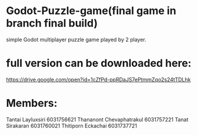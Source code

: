 # Godot-Puzzle-game(final game in branch final build)
simple Godot multiplayer puzzle game played by 2 player.
# full version can be downloaded here:
https://drive.google.com/open?id=1cZfPd-ppRDaJS7ePtmmZqo2s24tTDLhk
# Members:
Tantai Layluxsiri 6031756621
Thananont Chevaphatrakul 6031757221
Tanat Sirakaran 6031760021
Thitiporn Eckachai 6031737721
